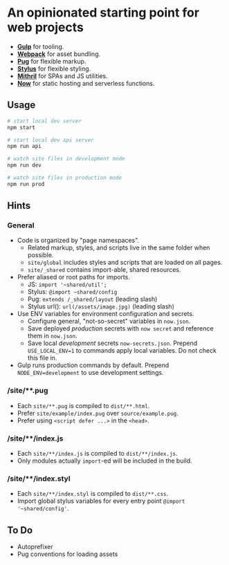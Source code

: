 # An opinionated starting point for web projects

- [**Gulp**](https://gulpjs.com/docs/en/api/concepts) for tooling.
- [**Webpack**](https://webpack.js.org/concepts) for asset bundling.
- [**Pug**](https://pugjs.org/) for flexible markup.
- [**Stylus**](http://stylus-lang.com/) for flexible styling.
- [**Mithril**](https://mithril.js.org/api.html) for SPAs and JS utilities.
- [**Now**](https://zeit.co/docs/) for static hosting and serverless functions.

## Usage

```sh
# start local dev server
npm start

# start local dev api server
npm run api

# watch site files in development mode
npm run dev

# watch site files in production mode
npm run prod
```

## Hints

### General

- Code is organized by "page namespaces".
  - Related markup, styles, and scripts live in the same folder when possible.
  - `site/global` includes styles and scripts that are loaded on all pages.
  - `site/_shared` contains import-able, shared resources.
- Prefer aliased or root paths for imports.
  - JS: `import '~shared/util';`
  - Stylus: `@import ~shared/config`
  - Pug: `extends /_shared/layout` (leading slash)
  - Stylus url(): `url(/assets/image.jpg)` (leading slash)
- Use ENV variables for environment configuration and secrets.
  - Configure general, "not-so-secret" variables in `now.json`.
  - Save deployed _production_ secrets with `now secret` and reference them in
    `now.json`.
  - Save local _development_ secrets `now-secrets.json`. Prepend
    `USE_LOCAL_ENV=1` to commands apply local variables. Do not check this
    file in.
- Gulp runs production commands by default. Prepend `NODE_ENV=development` to
  use development settings.

### /site/**.pug

- Each `site/**.pug` is compiled to `dist/**.html`.
- Prefer `site/example/index.pug` over `source/example.pug`.
- Prefer using `<script defer ...>` in the `<head>`.

### /site/**/index.js

- Each `site/**/index.js` is compiled to `dist/**/index.js`.
- Only modules actually `import`-ed will be included in the build.

### /site/**/index.styl

- Each `site/**/index.styl` is compiled to `dist/**.css`.
- Import global stylus variables for every entry point `@import '~shared/config'`.

## To Do

- Autoprefixer
- Pug conventions for loading assets
